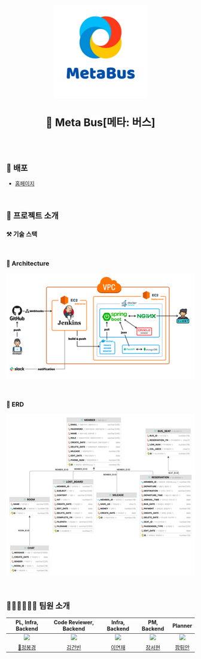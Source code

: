 <p align="middle">
    <img width="250px;" src="assets/METABUS_Logo_W.png"/>
</p>

<div align="center">
<h1> 🚌 Meta Bus[메타: 버스] </h1>
<h3> </h3>

<br>



<br>
</div>

## 📌 배포
- [홈페이지](http://www.metabus.site/)

<br>

## 📝 프로젝트 소개
### ⚒️ 기술 스택

<br>

### 🧱 Architecture
![Architecture](assets/METABUS_Architecture.png)

<br>

### 📍 ERD
![ERD](assets/METABUS_ERD.png)

<br>



## 🙋🏻‍♂️🙋🏻‍♀️ 팀원 소개

|             PL, Infra, Backend              |             Code Reviewer, Backend             |                Infra, Backend                 |                 PM, Backend                  |                     Planner                     |
|:-------------------------------------------:|:----------------------------------------------:|:---------------------------------------------:|:--------------------------------------------:|:-----------------------------------------------:|
| ![](https://github.com/bong44.png?size=200) | ![](https://github.com/kimgunbin.png?size=200) | ![](https://github.com/yjyj1023.png?size=200) | ![](https://github.com/Senna97.png?size=200) | ![](https://github.com/Anna112396.png?size=200) |
|     [👑정봉경](https://github.com/bong44)      |      [김건빈](https://github.com/kimgunbin)       |      [이연재](https://github.com/yjyj1023)       |      [장서현](https://github.com/Senna97)       |      [팜튀안](https://github.com/Anna112396)       |